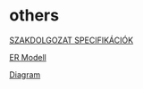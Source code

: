 # others
[SZAKDOLGOZAT SPECIFIKÁCIÓK](https://docs.google.com/document/d/1Ibcoaor3F0-H3HoQ__S_1-TJu3bi8KkvZY6Q2pAjAks/edit?usp=sharing)

[ER Modell](https://user-images.githubusercontent.com/91130281/218408683-b2013788-1bad-408c-886c-a9e3a50346ad.png)

[Diagram](https://drive.google.com/file/d/1gkEQkubaMbq1kzfrUeRWBxUb2Fe0fyNE/view?usp=share_link)
